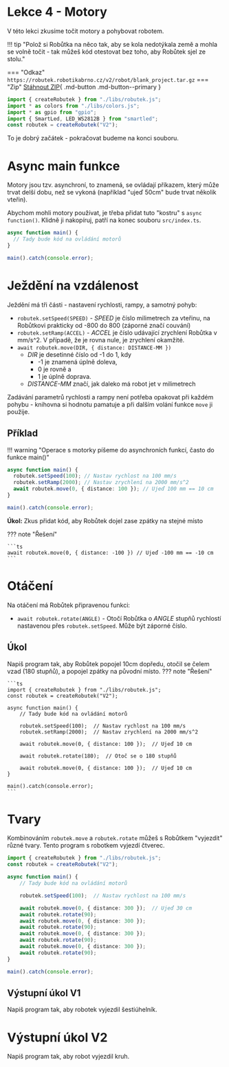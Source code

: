 # Lekce 4 - Motory

V této lekci zkusíme točit motory a pohybovat robotem.

!!! tip "Polož si Robůtka na něco tak, aby se kola nedotýkala země a mohla se volně točit - tak můžeš kód otestovat bez toho, aby Robůtek sjel ze stolu."

=== "Odkaz"
    ```
    https://robutek.robotikabrno.cz/v2/robot/blank_project.tar.gz
    ```
=== "Zip"
    [Stáhnout ZIP](../blank_project.zip){ .md-button .md-button--primary }

```typescript
import { createRobutek } from "./libs/robutek.js";
import * as colors from "./libs/colors.js";
import * as gpio from "gpio";
import { SmartLed, LED_WS2812B } from "smartled";
const robutek = createRobutek("V2");
```

To je dobrý začátek - pokračovat budeme na konci souboru.

# Async main funkce

Motory jsou tzv. asynchroní, to znamená, se ovládají příkazem, který může trvat delší dobu, než se vykoná
(například "ujeď 50cm" bude trvat několik vteřin).

Abychom mohli motory používat, je třeba přidat tuto "kostru" s `async function()`. Klidně ji nakopíruj, patří na konec souboru `src/index.ts`.

```typescript
async function main() {
  // Tady bude kód na ovládání motorů
}

main().catch(console.error);
```

# Ježdění na vzdálenost

Ježdění má tři části - nastavení rychlosti, rampy, a samotný pohyb:

<!-- TODO change speed limit, maybe tell kids its not a hard limit and that they can experiment -->

- `robutek.setSpeed(SPEED)` - _SPEED_ je číslo milimetrech za vteřinu, na Robůtkovi prakticky od -800 do 800 (záporné značí couvání)
- `robutek.setRamp(ACCEL)` - _ACCEL_ je číslo udávající zrychlení Robůtka v mm/s^2. V případě, že je rovna nule, je zrychlení okamžité.
- `await robutek.move(DIR, { distance: DISTANCE-MM })`
  - _DIR_ je desetinné číslo od -1 do 1, kdy
    - -1 je znamená úplně doleva,
    - 0 je rovně a
    - 1 je úplně doprava.
  - _DISTANCE-MM_ značí, jak daleko má robot jet v milimetrech

Zadávání parametrů rychlosti a rampy není potřeba opakovat při každém pohybu - knihovna si hodnotu pamatuje a při dalším volání funkce
`move` ji použije.

## Příklad

!!! warning "Operace s motorky píšeme do asynchroních funkcí, často do funkce main()"

```typescript
async function main() {
  robutek.setSpeed(100); // Nastav rychlost na 100 mm/s
  robutek.setRamp(2000); // Nastav zrychlení na 2000 mm/s^2
  await robutek.move(0, { distance: 100 }); // Ujeď 100 mm == 10 cm
}

main().catch(console.error);
```

**Úkol:** Zkus přidat kód, aby Robůtek dojel zase zpátky na stejné místo

??? note "Řešení"

    ```ts
    await robutek.move(0, { distance: -100 }) // Ujeď -100 mm == -10 cm
    ```

# Otáčení

Na otáčení má Robůtek připravenou funkci:

- `await robutek.rotate(ANGLE)` - Otočí Robůtka o _ANGLE_ stupňů rychlostí nastavenou přes `robutek.setSpeed`. Může být záporné číslo.

## Úkol

Napiš program tak, aby Robůtek popojel 10cm dopředu, otočil se čelem vzad (180 stupňů), a popojel zpátky na původní místo.
??? note "Řešení"

    ```ts
    import { createRobutek } from "./libs/robutek.js";
    const robutek = createRobutek("V2");

    async function main() {
        // Tady bude kód na ovládání motorů

        robutek.setSpeed(100);  // Nastav rychlost na 100 mm/s
        robutek.setRamp(2000);  // Nastav zrychlení na 2000 mm/s^2

        await robutek.move(0, { distance: 100 });  // Ujeď 10 cm

        await robutek.rotate(180);  // Otoč se o 180 stupňů

        await robutek.move(0, { distance: 100 });  // Ujeď 10 cm
    }

    main().catch(console.error);
    ```

# Tvary

Kombinováním `robutek.move` a `robutek.rotate` můžeš s Robůtkem "vyjezdit" různé tvary. Tento program s robotkem vyjezdí čtverec.

```ts
import { createRobutek } from "./libs/robutek.js";
const robutek = createRobutek("V2");

async function main() {
    // Tady bude kód na ovládání motorů

    robutek.setSpeed(100);  // Nastav rychlost na 100 mm/s

    await robutek.move(0, { distance: 300 });  // Ujeď 30 cm
    await robutek.rotate(90);
    await robutek.move(0, { distance: 300 });
    await robutek.rotate(90);
    await robutek.move(0, { distance: 300 });
    await robutek.rotate(90);
    await robutek.move(0, { distance: 300 });
    await robutek.rotate(90);
}

main().catch(console.error);
```

## Výstupní úkol V1

Napiš program tak, aby robotek vyjezdil šestiúhelník.

# Výstupní úkol V2

Napiš program tak, aby robot vyjezdil kruh.

